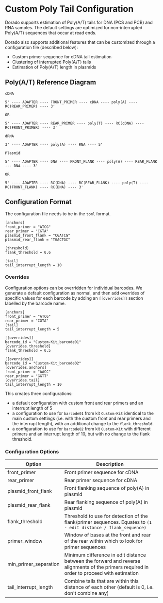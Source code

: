 # Custom Poly Tail Configuration

Dorado supports estimation of Poly(A/T) tails for DNA (PCS and PCB) and RNA samples. The default settings are optimized for non-interrupted Poly(A/T) sequences that occur at read ends.

Dorado also supports additional features that can be customized through a configuration file (described below):
* Custom primer sequence for cDNA tail estimation
* Clustering of interrupted Poly(A/T) tails
* Estimation of Poly(A/T) length in plasmids

## Poly(A/T) Reference Diagram

```
cDNA

5' ---- ADAPTER ---- FRONT_PRIMER ---- cDNA ---- poly(A) ---- RC(REAR_PRIMER) ---- 3'

OR

5' ---- ADAPTER ---- REAR_PRIMER ---- poly(T) ---- RC(cDNA) ---- RC(FRONT_PRIMER) ---- 3'
```

```
dRNA

3' ---- ADAPTER ---- poly(A) ---- RNA ---- 5'
```

```
Plasmid

5' ---- ADAPTER ---- DNA ---- FRONT_FLANK ---- poly(A) ---- REAR_FLANK --- DNA ---- 3'

OR

5' ---- ADAPTER ---- RC(DNA) ---- RC(REAR_FLANK) ---- poly(T) ---- RC(FRONT_FLANK) ---- RC(DNA) ---- 3'
```

## Configuration Format

The configuration file needs to be in the `toml` format.

```
[anchors]
front_primer = "ATCG"
rear_primer = "CGTA"
plasmid_front_flank = "CGATCG"
plasmid_rear_flank = "TGACTGC"

[threshold]
flank_threshold = 0.6

[tail]
tail_interrupt_length = 10
```

### Overrides
Configuration options can be overridden for individual barcodes. We generate a default configuration as normal, and then
add overrides of specific values for each barcode by adding an `[[overrides]]` section labelled by the barcode name.
```
[anchors]
front_primer = "ATCG"
rear_primer = "CGTA"
[tail]
tail_interrupt_length = 5

[[overrides]]
barcode_id = "Custom-Kit_barcode01"
[overrides.threshold]
flank_threshold = 0.5

[[overrides]]
barcode_id = "Custom-Kit_barcode02"
[overrides.anchors]
front_primer = "AACC"
rear_primer = "GGTT"
[overrides.tail]
tail_interrupt_length = 10
```

This creates three configurations:
* a default configuration with custom front and rear primers and an interrupt length of 5
* a configuration to use for `barcode01` from kit `Custom-Kit`  identical to the main custom settings (i.e. with the custom front and rear primers and the interrupt length), with an additional change to the `flank_threshold`.
* a configuration to use for `barcode02` from kit `Custom-Kit` with different primers and an interrupt length of 10, but with no change to the flank threshold.

### Configuration Options

| Option | Description |
| -- | -- |
| front_primer | Front primer sequence for cDNA |
| rear_primer | Rear primer sequence for cDNA |
| plasmid_front_flank | Front flanking sequence of poly(A) in plasmid |
| plasmid_rear_flank | Rear flanking sequence of poly(A) in plasmid |
| flank_threshold  | Threshold to use for detection of the flank/primer sequences. Equates to `(1 - edit distance / flank_sequence)` |
| primer_window | Window of bases at the front and rear of the rear within which to look for primer sequences |
| min_primer_separation | Minimum difference in edit distance between the forward and reverse alignments of the primers required in order to proceed with estimation |
| tail_interrupt_length | Combine tails that are within this distance of each other (default is 0, i.e. don't combine any) |
